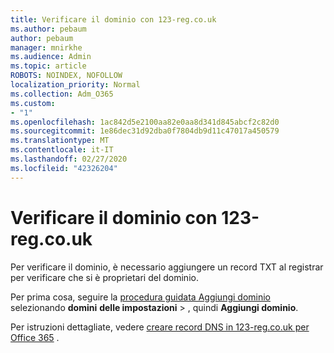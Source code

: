 ```yaml
---
title: Verificare il dominio con 123-reg.co.uk
ms.author: pebaum
author: pebaum
manager: mnirkhe
ms.audience: Admin
ms.topic: article
ROBOTS: NOINDEX, NOFOLLOW
localization_priority: Normal
ms.collection: Adm_O365
ms.custom:
- "1"
ms.openlocfilehash: 1ac842d5e2100aa82e0aa8d341d845abcf2c82d0
ms.sourcegitcommit: 1e86dec31d92dba0f7804db9d11c47017a450579
ms.translationtype: MT
ms.contentlocale: it-IT
ms.lasthandoff: 02/27/2020
ms.locfileid: "42326204"
---
```

# <a name="verify-your-domain-with-123-regcouk"></a>Verificare il dominio con 123-reg.co.uk

Per verificare il dominio, è necessario aggiungere un record TXT al registrar per verificare che si è proprietari del dominio. 

Per prima cosa, seguire la [procedura guidata Aggiungi dominio](https://portal.office.com/adminportal/home#/Domains) selezionando **domini** **delle impostazioni** \> , quindi **Aggiungi dominio**.
  
Per istruzioni dettagliate, vedere [creare record DNS in 123-reg.co.uk per Office 365](https://docs.microsoft.com/microsoft-365/admin/dns/create-dns-records-at-123-reg-co-uk) .